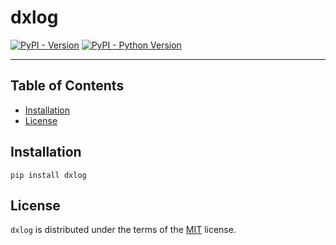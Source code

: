 # dxlog

[![PyPI - Version](https://img.shields.io/pypi/v/dxlog.svg)](https://pypi.org/project/dxlog)
[![PyPI - Python Version](https://img.shields.io/pypi/pyversions/dxlog.svg)](https://pypi.org/project/dxlog)

-----

## Table of Contents

- [Installation](#installation)
- [License](#license)

## Installation

```console
pip install dxlog
```

## License

`dxlog` is distributed under the terms of the [MIT](https://spdx.org/licenses/MIT.html) license.
